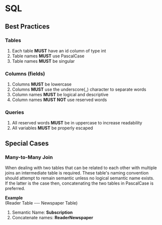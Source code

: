 # SQL

## Best Practices

### Tables
1. Each table **MUST** have an id column of type int
2. Table names **MUST** use PascalCase
3. Table names **MUST** be singular

### Columns (fields)
1. Columns **MUST** be lowercase
2. Columns **MUST** use the underscore(_) character to separate words
3. Column names **MUST** be logical and descriptive
4. Column names **MUST NOT** use reserved words

### Queries
1. All reserved words **MUST** be in uppercase to increase readability
2. All variables **MUST** be properly escaped

## Special Cases

### Many-to-Many Join
When dealing with two tables that can be related to each other with multiple joins an intermediate table is required.  These table's naming convention should attempt to remain semantic unless no logical semantic name exists.  If the latter is the case then, concatenating the two tables in PascalCase is preferred.

**Example**  
(Reader Table --- Newspaper Table)
1. Semantic Name: **Subscription**  
2. Concatenate names: **ReaderNewspaper**  
